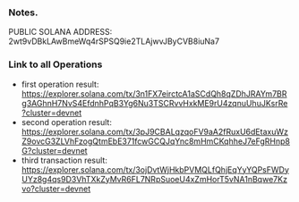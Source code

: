 ### Notes.

PUBLIC SOLANA ADDRESS: 2wt9vDBkLAwBmeWq4rSPSQ9ie2TLAjwvJByCVB8iuNa7

### Link to all Operations

- first operation result: https://explorer.solana.com/tx/3n1FX7eirctcA1aSCdQh8qZDhJRAYm7BRg3AGhnH7NvS4EfdnhPqB3Yg6Nu3TSCRvvHxkME9rU4zqnuUhuJKsrRe?cluster=devnet
- second operation result: https://explorer.solana.com/tx/3pJ9CBALqzqoFV9aA2fRuxU6dEtaxuWzZ9ovcG3ZLVhFzogQtmEbE371fcwGCQJqYnc8mHmCKqhheJ7eFgRHnp8G?cluster=devnet
- third transaction result: https://explorer.solana.com/tx/3ojDvtWjHkbPVMQLfQhjEqYyYQPsFWDyUYz8g4qs9D3VhTXkZyMvR6FL7NRpSuoeU4xZmHorT5vNA1nBqwe7Kzvo?cluster=devnet
